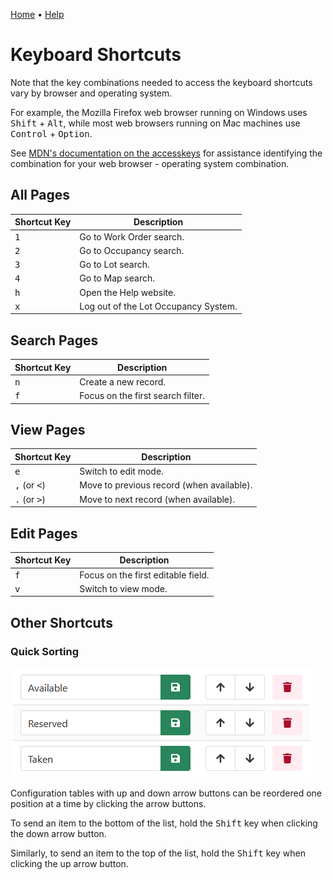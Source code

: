 [Home](https://cityssm.github.io/lot-occupancy-system/)
•
[Help](https://cityssm.github.io/lot-occupancy-system/docs/)

# Keyboard Shortcuts

Note that the key combinations needed to access the keyboard shortcuts
vary by browser and operating system.

For example, the Mozilla Firefox web browser running on Windows uses <kbd>Shift</kbd> + <kbd>Alt</kbd>,
while most web browsers running on Mac machines use <kbd>Control</kbd> + <kbd>Option</kbd>.

See [MDN's documentation on the accesskeys](https://developer.mozilla.org/en-US/docs/Web/HTML/Global_attributes/accesskey)
for assistance identifying the combination for your web browser - operating system combination.

## All Pages

| Shortcut Key | Description                          |
| ------------ | ------------------------------------ |
| <kbd>1</kbd> | Go to Work Order search.             |
| <kbd>2</kbd> | Go to Occupancy search.              |
| <kbd>3</kbd> | Go to Lot search.                    |
| <kbd>4</kbd> | Go to Map search.                    |
| <kbd>h</kbd> | Open the Help website.               |
| <kbd>x</kbd> | Log out of the Lot Occupancy System. |

## Search Pages

| Shortcut Key | Description                       |
| ------------ | --------------------------------- |
| <kbd>n</kbd> | Create a new record.              |
| <kbd>f</kbd> | Focus on the first search filter. |

## View Pages

| Shortcut Key                   | Description                               |
| ------------------------------ | ----------------------------------------- |
| <kbd>e</kbd>                   | Switch to edit mode.                      |
| <kbd>,</kbd> (or <kbd><</kbd>) | Move to previous record (when available). |
| <kbd>.</kbd> (or <kbd>></kbd>) | Move to next record (when available).     |

## Edit Pages

| Shortcut Key | Description                        |
| ------------ | ---------------------------------- |
| <kbd>f</kbd> | Focus on the first editable field. |
| <kbd>v</kbd> | Switch to view mode.               |

## Other Shortcuts

### Quick Sorting

![Configuration Tables](images/configTableSorting.png)

Configuration tables with up and down arrow buttons can be reordered one position at a time
by clicking the arrow buttons.

To send an item to the bottom of the list,
hold the <kbd>Shift</kbd> key when clicking the down arrow button.

Similarly, to send an item to the top of the list,
hold the <kbd>Shift</kbd> key when clicking the up arrow button.
